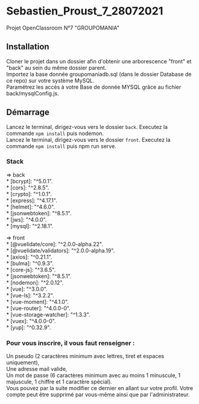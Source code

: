 # Sebastien_Proust_7_28072021

Projet OpenClassroom N°7 "GROUPOMANIA"

## Installation

Cloner le projet dans un dossier afin d'obtenir une arborescence "front" et "back" au sein du même dossier parent.  
Importez la base donnée groupomaniadb.sql (dans le dossier Database de ce repo) sur votre système MySQL.  
Paramétrez les accès à votre Base de donnée MYSQL grâce au fichier back/mysqlConfig.js.

## Démarrage

Lancez le terminal, dirigez-vous vers le dossier ``back``. Executez la commande ``npm install`` puis nodemon.  
Lancez le terminal, dirigez-vous vers le dossier ``front``. Executez la commande ``npm install`` puis npm run serve.

### Stack

=> back  
    * [bcrypt]: "^5.0.1".  
    * [cors]: "^2.8.5".  
    * [crypto]: "^1.0.1".  
    * [express]: "^4.17.1".  
    * [helmet]: "^4.6.0".  
    * [jsonwebtoken]: "^8.5.1".  
    * [jws]: "^4.0.0".  
    * [mysql]: "^2.18.1".  

=> front  
    * [@vuelidate/core]: "^2.0.0-alpha.22".  
    * [@vuelidate/validators]: "^2.0.0-alpha.19".  
    * [axios]: "^0.21.1".  
    * [bulma]: "^0.9.3".  
    * [core-js]: "^3.6.5".  
    * [jsonwebtoken]: "^8.5.1".  
    * [nodemon]: "^2.0.12".  
    * [vue]: "^3.0.0".  
    * [vue-ls]: "^3.2.2".  
    * [vue-moment]: "^4.1.0".  
    * [vue-router]: "^4.0.0-0".  
    * [vue-storage-watcher]: "^1.3.3".  
    * [vuex]: "^4.0.0-0".  
    * [yup]: "^0.32.9".  


### Pour vous inscrire, il vous faut renseigner :

Un pseudo (2 caractères minimum avec lettres, tiret et espaces uniquement),  
Une adresse mail valide,  
Un mot de passe (6 caractères minimum avec au moins 1 minuscule, 1 majuscule, 1 chiffre et 1 caractère spécial).  
Vous pouvez par la suite modifier ce dernier en allant sur votre profil. Votre compte peut être supprimé par vous-même ainsi que par l'administrateur.
